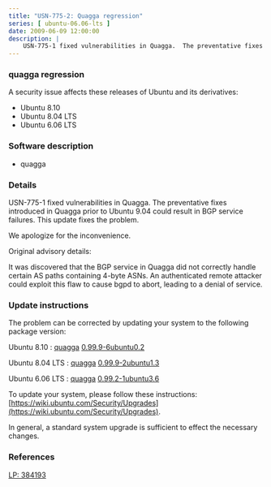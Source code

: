 ```yaml
---
title: "USN-775-2: Quagga regression"
series: [ ubuntu-06.06-lts ]
date: 2009-06-09 12:00:00
description: |
    USN-775-1 fixed vulnerabilities in Quagga.  The preventative fixes introduced in Quagga prior to Ubuntu 9.04 could result in BGP service failures.  This update fixes the problem.
--- 
```

 
### quagga regression

A security issue affects these releases of Ubuntu and its derivatives:

* Ubuntu 8.10
* Ubuntu 8.04 LTS
* Ubuntu 6.06 LTS

### Software description

* quagga 

### Details

USN-775-1 fixed vulnerabilities in Quagga. The preventative fixes introduced in Quagga prior to Ubuntu 9.04 could result in BGP service failures. This update fixes the problem.

We apologize for the inconvenience.

Original advisory details:

 It was discovered that the BGP service in Quagga did not correctly handle certain AS paths containing 4-byte ASNs. An authenticated remote attacker could exploit this flaw to cause bgpd to abort, leading to a denial of service. 

### Update instructions

The problem can be corrected by updating your system to the following package version:

Ubuntu 8.10
 : [quagga](https://launchpad.net/ubuntu/+source/quagga) <span> [0.99.9-6ubuntu0.2](https://launchpad.net/ubuntu/+source/quagga/0.99.9-6ubuntu0.2) </span> 

Ubuntu 8.04 LTS
 : [quagga](https://launchpad.net/ubuntu/+source/quagga) <span> [0.99.9-2ubuntu1.3](https://launchpad.net/ubuntu/+source/quagga/0.99.9-2ubuntu1.3) </span> 

Ubuntu 6.06 LTS
 : [quagga](https://launchpad.net/ubuntu/+source/quagga) <span> [0.99.2-1ubuntu3.6](https://launchpad.net/ubuntu/+source/quagga/0.99.2-1ubuntu3.6) </span> 

To update your system, please follow these instructions: [https://wiki.ubuntu.com/Security/Upgrades](https://wiki.ubuntu.com/Security/Upgrades).

In general, a standard system upgrade is sufficient to effect the necessary changes. 

### References

 [LP: 384193](https://launchpad.net/bugs/384193)
 

